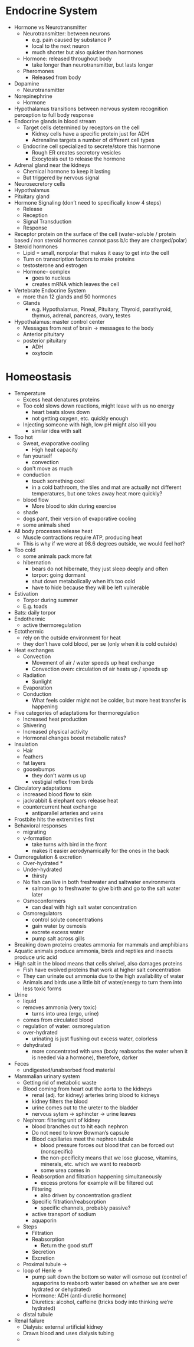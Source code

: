 # Endocrine System

* Hormone vs Neurotransmitter
    * Neurotransmitter: between neurons
        * e.g. pain caused by substance P
        * local to the next neuron
        * much shorter but also quicker than hormones
    * Hormone: released throughout body
        * take longer than neurotransmitter, but lasts longer
    * Pheromones
        * Released from body
* Dopamine
    * Neurotransmitter
* Norepinephrine
    * Hormone
* Hypothalamus transitions between nervous system recognition perception to full body response
* Endocrine glands in blood stream
    * Target cells determined by receptors on the cell
        * Kidney cells have a specific protein just for ADH
        * Adrenaline targets a number of different cell types
    * Endocrine cell specialized to secrete/store this hormone
        * Rough ER creates secretory vesicles
        * Exocytosis out to release the hormone
* Adrenal gland near the kidneys
    * Chemical hormone to keep it lasting
    * But triggered by nervous signal 
* Neurosecretory cells
* Hypothalamus
* Pituitary gland
* Hormone Signaling (don’t need to specifically know 4 steps)
    * Release
    * Reception
    * Signal Transduction
    * Response
* Receptor protein on the surface of the cell (water-soluble / protein based / non steroid hormones cannot pass b/c they are charged/polar)
* Steroid hormones
    * Lipid = small, nonpolar that makes it easy to get into the cell
    * Turn on transcription factors to make proteins
    * testosterone and estrogen
    * Hormone- complex
        * goes to nucleus
        * creates mRNA which leaves the cell
* Vertebrate Endocrine System
    * more than 12 glands and 50 hormones
    * Glands
        * e.g. Hypothalamus, Pineal, Pituitary, Thyroid, parathyroid, thymus, adrenal, pancreas, ovary, testes
* Hypothalamus: master control center
    * Messages from rest of brain → messages to the body
    * Anterior pituitary 
    * posterior pituitary
        * ADH
        * oxytocin

# Homeostasis

* Temperature
    * Excess heat denatures proteins
    * Too cold slows down reactions, might leave with us no energy
        * heart beats slows down
        * not getting oxygen, etc. quickly enough
    * Injecting someone with high, low pH might also kill you
        * similar idea with salt
* Too hot
    * Sweat, evaporative cooling
        * High heat capacity
    * fan yourself
        * convection
    * don't move as much
    * conduction
        * touch something cool
        * in a cold bathroom, the tiles and mat are actually not different temperatures, but one takes away heat more quickly?
    * blood flow
        * More blood to skin during exercise
    * shade
    * dogs pant, their version of evaporative cooling
    * some animals shed
* All body processes release heat
    * Muscle contractions require ATP, producing heat
    * This is why if we were at 98.6 degrees outside, we would feel hot?
* Too cold
    * some animals pack more fat
    * hibernation
        * bears do not hibernate, they just sleep deeply and often
        * torpor: going dormant
        * shut down metabolically when it’s too cold
        * have to hide because they will be left vulnerable
* Estivation
    * Torpor during summer
    * E.g. toads
*  Bats: daily torpor
* Endothermic
    * active thermoregulation
* Ectothermic
    * rely on the outside environment for heat
    * they don’t have cold blood, per se (only when it is cold outside)
* Heat exchanges
    * Convection
        * Movement of air / water speeds up heat exchange
        * Convection oven: circulation of air heats up / speeds up
    * Radiation
        * Sunlight
    * Evaporation
    * Conduction
        * What feels colder might not be colder, but more heat transfer is happening
* Five categories of adaptations for thermoregulation
    * Increased heat production
    * Shivering
    * Increased physical activity
    * Hormonal changes boost metabolic rates?
* Insulation
    * Hair
    * feathers
    * fat layers
    * goosebumps
        * they don’t warm us up
        * vestigial reflex from birds
* Circulatory adaptations
    * increased blood flow to skin
    * jackrabbit & elephant ears release heat
    * countercurrent heat exchange
        * antiparallel arteries and veins
* Frostbite hits the extremities first
* Behavioral responses
    * migrating
    * v-formation
        * take turns with bird in the front
        * makes it easier aerodynamically for the ones in the back
* Osmoregulation & excretion
    * Over-hydrated
        * 
    * Under-hydrated
        * thirsty
    * No fish can live in both freshwater and saltwater environments
        * salmon go to freshwater to give birth and go to the salt water later
    * Osmoconformers
        * can deal with high salt water concentration
    * Osmoregulators
        * control solute concentrations
        * gain water by osmosis
        * excrete excess water
        * pump salt across gills
* Breaking down proteins creates ammonia for mammals and amphibians
* Aquatic animals produce ammonia, birds and reptiles and insects produce uric acid
* High salt in the blood means that cells shrivel, also damages proteins
    * Fish have evolved proteins that work at higher salt concentration
    * They can urinate out ammonia due to the high availability of water
    * Animals and birds use a little bit of water/energy to turn them into less toxic forms
* Urine
    * liquid
    * removes ammonia (very toxic)
        * turns into urea (ergo, urine)
    * comes from circulated blood
    * regulation of water: osmoregulation
    * over-hydrated
        * urinating is just flushing out excess water, colorless
    * dehydrated
        * more concentrated with urea (body reabsorbs the water when it is needed via a hormone), therefore, darker
* Feces
    * undigested/unabsorbed food material
* Mammalian urinary system
    * Getting rid of metabolic waste
    * Blood coming from heart out the aorta to the kidneys
        * renal (adj. for kidney) arteries bring blood to kidneys
        * kidney filters the blood
        * urine comes out to the ureter to the bladder
        * nervous sytem → sphincter → urine leaves
    * Nephron: filtering unit of kidney
        * blood branches out to hit each nephron
        * Do not need to know Bowman’s capsule
        * Blood capillaries meet the nephron tubule
            * blood pressure forces out blood that can be forced out (nonspecific)
            * the non-pecificity means that we lose glucose, vitamins, minerals, etc. which we want to reabsorb
            * some urea comes in
        * Reabsorption and filtration happening simultaneously
            * excess protons for example will be filtered out
        * Filtering
            * also driven by concentration gradient
        * Specific filtration/reabsorption
            * specific channels, probably passive?
        * active transport of sodium
        * aquaporin
    * Steps
        * Filtration
        * Reabsorption
            * Return the good stuff
        * Secretion
        * Excretion
    * Proximal tubule → 
    * loop of Henle →
        * pump salt down the bottom so water will osmose out (control of aquaporins to reabsorb water based on whether we are over hydrated or dehydrated)
        * Hormone: ADH (anti-diuretic hormone)
        * Diuretics: alcohol, caffeine (tricks body into thinking we’re hydrated)
    * distal tubule
* Renal failure
    * Dialysis: external artificial kidney
    * Draws blood and uses dialysis tubing
    * 